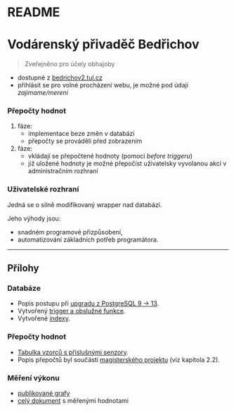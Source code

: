 # README

  

Vodárenský přivaděč Bedřichov
=============================

  

> Zveřejněno pro účely obhajoby

*   dostupné z [bedrichov2.tul.cz](http://bedrichov2.tul.cz/)
*   přihlásit se pro volné procházení webu, je možné pod údaji _zajimame/mereni_

  

### Přepočty hodnot

1.  fáze:
    *   implementace beze změn v databázi
    *   přepočty se prováděli před zobrazením
2.  fáze:
    *   vkládají se přepočtené hodnoty (pomocí _before triggeru_)
    *   již uložené hodnoty je možné přepočíst uživatelsky vyvolanou akcí v administračním rozhraní

  

### Uživatelské rozhraní

Jedná se o silně modifikovaný wrapper nad databází.

Jeho výhody jsou:

*   snadném programové přizpůsobení,
*   automatizování základních potřeb programátora.

  

  

* * *

Přílohy
-------

### Databáze

*   Popis postupu při [upgradu z PostgreSQL 9 -> 13](https://github.com/Pelcitko/DP-Tunel/blob/main/p%C5%99%C3%ADlohy/upgrade.md).
*   Vytvořený [trigger a obslužné funkce](https://github.com/Pelcitko/DP-Tunel/blob/main/p%C5%99%C3%ADlohy/calculate_trigger.sql).
*   Vytvořené [indexy](https://github.com/Pelcitko/DP-Tunel/blob/main/p%C5%99%C3%ADlohy/idxs.sql).

### Přepočty hodnot

*   [Tabulka vzorců s příslušnými senzory](https://docs.google.com/spreadsheets/d/e/2PACX-1vTkL6qh3izQO-4AbayzVSkE7lerUQrdSawkYdSuioanF6Tq7KWEQ-sT9dfQvvlGeqHmZDbz0adOg2yX/pubhtml?gid=424239906&single=true).
*   Popis přepočtů byl součástí [magisterského projektu](https://github.com/Pelcitko/DP-Tunel/blob/main/DP%20a%20MP/MP_Lukas_Pelc_Privadec_Bedrichov.pdf) (viz kapitola 2.2).

### Měření výkonu

*   [publikované grafy](https://docs.google.com/spreadsheets/d/e/2PACX-1vTkL6qh3izQO-4AbayzVSkE7lerUQrdSawkYdSuioanF6Tq7KWEQ-sT9dfQvvlGeqHmZDbz0adOg2yX/pubhtml?gid=1185949406&single=true)
*   [celý dokument](https://docs.google.com/spreadsheets/d/1oHWLO_D2KDMtN1XBKx3Qan8OIYeB_fAyHXkHfcsYUjE/edit?usp=sharing) s měřenými hodnotami